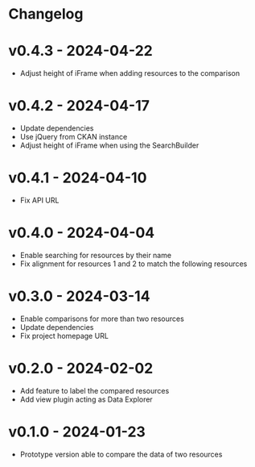# Changelog

# v0.4.3 - 2024-04-22
- Adjust height of iFrame when adding resources to the comparison

# v0.4.2 - 2024-04-17
- Update dependencies
- Use jQuery from CKAN instance
- Adjust height of iFrame when using the SearchBuilder

# v0.4.1 - 2024-04-10
- Fix API URL

# v0.4.0 - 2024-04-04
- Enable searching for resources by their name
- Fix alignment for resources 1 and 2 to match the following resources

# v0.3.0 - 2024-03-14
- Enable comparisons for more than two resources
- Update dependencies
- Fix project homepage URL

# v0.2.0 - 2024-02-02
- Add feature to label the compared resources
- Add view plugin acting as Data Explorer

# v0.1.0 - 2024-01-23
- Prototype version able to compare the data of two resources
